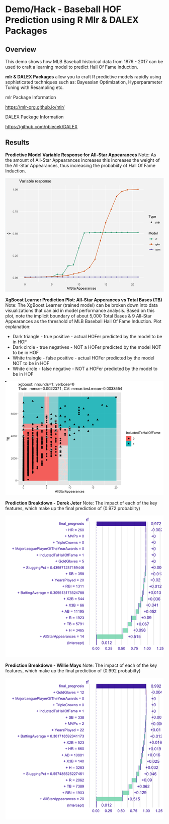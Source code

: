 <a name="Title"></a>
# Demo/Hack - Baseball HOF Prediction using R Mlr & DALEX Packages

<a name="Overview"></a>
## Overview ##
This demo shows how MLB Baseball historical data from 1876 - 2017 can be used to craft a learning model to predict Hall Of Fame induction.

**mlr & DALEX Packages** allow you to craft R predictive models rapidly using sophisticated techniques such as: Bayeasian Optimization, Hyperparameter Tuning with Resampling etc.

mlr Package Information

https://mlr-org.github.io/mlr/

DALEX Package Information

https://github.com/pbiecek/DALEX

<a name="Results"></a>
## Results ##


**Predictive Model Variable Response for All-Star Appearances**
Note: As the amount of All-Star Appearances increases this increases the weight of the All-Star Appearances, thus increasing the probabiity of Hall Of Fame Induction.

![Variable Response](https://github.com/bartczernicki/BaseballHOFPredictionWithMlrAndDALEX/blob/master/Images/VariableResponse-AllStarAppearances.png)

**XgBoost Learner Prediction Plot: All-Star Apperances vs Total Bases (TB)**
Note: The XgBoost Learner (trained model) can be broken down into data visualizations that can aid in model performance analysis.  Based on this plot, note the implicit boundary of about 5,000 Total Bases & 9 All-Star Appearances as the threshold of MLB Baseball Hall Of Fame Induction.
Plot explanation:
- Dark triangle - true positive - actual HOFer predicted by the model to be in HOF
- Dark circle - true negatives - NOT a HOFer predicted by the model NOT to be in HOF
- White traingle - false positive - actual HOFer predicted by the model NOT to be in HOF
- White circle - false negative - NOT a HOFer predicted by the model to be in HOF

![Variable Response](https://github.com/bartczernicki/BaseballHOFPredictionWithMlrAndDALEX/blob/master/Images/LearnerPredictionXgBoost.png)


**Prediction Breakdown - Derek Jeter**
Note: The impact of each of the key features, which make up the final prediction of (0.972 probabilty)

![Variable Response](https://github.com/bartczernicki/BaseballHOFPredictionWithMlrAndDALEX/blob/master/Images/PredictionBreakdown-DerekJeter.png)


**Prediction Breakdown - Willie Mays**
Note: The impact of each of the key features, which make up the final prediction of (0.992 probabilty)

![Predictin Breakdown](https://github.com/bartczernicki/BaseballHOFPredictionWithMlrAndDALEX/blob/master/Images/PredictionBreakdown-WillieMays.png)

